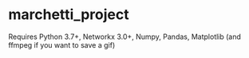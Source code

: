# marchetti_project

Requires Python 3.7+, Networkx 3.0+, Numpy, Pandas, Matplotlib (and ffmpeg if you want to save a gif)
